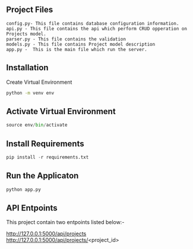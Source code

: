 ## Project Files
```
config.py- This file contains database configuration information.
api.py - This file contains the api which perform CRUD opperation on Projects model.
parser.py - This file contains the validation
models.py - This file contains Project model description
app.py -  This is the main file which run the server. 
```
## Installation

Create Virtual Environment
```bash
python -m venv env
```

## Activate Virtual Environment

```python
source env/bin/activate
```

## Install Requirements
```python
pip install -r requirements.txt
```

## Run the Applicaton
```python 
python app.py
```

## API Entpoints
This project contain two entpoints listed below:-

http://127.0.0.1:5000/api/projects
http://127.0.0.1:5000/api/projects/<project_id>
